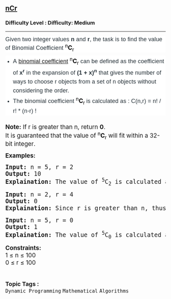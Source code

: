 <h2><a href="https://www.geeksforgeeks.org/problems/ncr1019/1?page=1&category=Mathematical&sortBy=submissions">nCr</a></h2><h3>Difficulty Level : Difficulty: Medium</h3><hr><div class="problems_problem_content__Xm_eO"><p dir="ltr" style="box-sizing: border-box; margin: 0px 0px 10px; padding: 0px; border: 0px; font-size: 18px; vertical-align: baseline; color: #273239; font-family: Nunito, sans-serif; letter-spacing: 0.162px; background-color: #ffffff;"><span style="box-sizing: border-box; margin: 0px; padding: 0px; border: 0px; vertical-align: baseline;">Given two integer values </span><strong style="box-sizing: border-box; margin: 0px; padding: 0px; border: 0px; vertical-align: baseline;">n </strong><span style="box-sizing: border-box; margin: 0px; padding: 0px; border: 0px; vertical-align: baseline;">and </span><strong style="box-sizing: border-box; margin: 0px; padding: 0px; border: 0px; vertical-align: baseline;">r</strong><span style="box-sizing: border-box; margin: 0px; padding: 0px; border: 0px; vertical-align: baseline;">, the task is to find the value of&nbsp;Binomial Coefficient</span><strong style="box-sizing: border-box; margin: 0px; padding: 0px; border: 0px; vertical-align: baseline;">&nbsp;</strong><strong><span style="box-sizing: border-box; margin: 0px; padding: 0px; border: 0px; vertical-align: baseline;"><sup style="color: #000000; font-family: -apple-system, BlinkMacSystemFont, 'Segoe UI', Roboto, Oxygen, Ubuntu, Cantarell, 'Open Sans', 'Helvetica Neue', sans-serif; font-weight: 400; letter-spacing: normal;">n</sup></span><span style="box-sizing: border-box; margin: 0px; padding: 0px; border: 0px; vertical-align: baseline;"><span style="color: #000000; font-family: -apple-system, BlinkMacSystemFont, 'Segoe UI', Roboto, Oxygen, Ubuntu, Cantarell, 'Open Sans', 'Helvetica Neue', sans-serif; font-size: 18.6667px; letter-spacing: normal;">C</span><sub style="color: #000000; font-family: -apple-system, BlinkMacSystemFont, 'Segoe UI', Roboto, Oxygen, Ubuntu, Cantarell, 'Open Sans', 'Helvetica Neue', sans-serif; font-weight: 400; letter-spacing: normal;">r</sub></span></strong></p>
<ul style="box-sizing: border-box; margin: 0px 0px 24px; padding: 0px; border: 0px; font-size: 18px; vertical-align: baseline; list-style-position: outside; list-style-image: initial; display: flex; flex-direction: column; color: #273239; font-family: Nunito, sans-serif; letter-spacing: 0.162px; background-color: #ffffff;">
<li style="box-sizing: border-box; margin: 0px 0px 0px 24px; padding: 0px; border: 0px; vertical-align: baseline; text-align: left; line-height: 1.58; color: var(--color-black);" value="1"><span style="box-sizing: border-box; margin: 0px; padding: 0px; border: 0px; vertical-align: baseline;">A&nbsp;</span><a style="box-sizing: border-box; margin: 0px; padding: 0px; border: 0px; vertical-align: baseline; outline: none; display: inline;" href="https://www.geeksforgeeks.org/coefficient-in-binomial-expansion/" target="_blank" rel="noopener"><span style="box-sizing: border-box; margin: 0px; padding: 0px; border: 0px; vertical-align: baseline;">binomial coefficient</span></a> <strong style="box-sizing: border-box; margin: 0px; padding: 0px; border: 0px; vertical-align: baseline;"><strong style="letter-spacing: 0.162px;"><span style="box-sizing: border-box; margin: 0px; padding: 0px; border: 0px; vertical-align: baseline;"><sup style="color: #000000; font-family: -apple-system, BlinkMacSystemFont, 'Segoe UI', Roboto, Oxygen, Ubuntu, Cantarell, 'Open Sans', 'Helvetica Neue', sans-serif; font-weight: 400; letter-spacing: normal;">n</sup></span></strong></strong><strong><span style="box-sizing: border-box; margin: 0px; padding: 0px; border: 0px; vertical-align: baseline;"><span style="letter-spacing: 0.162px;"><span style="box-sizing: border-box; margin: 0px; padding: 0px; border: 0px; vertical-align: baseline;"><span style="color: #000000; font-family: -apple-system, BlinkMacSystemFont, 'Segoe UI', Roboto, Oxygen, Ubuntu, Cantarell, 'Open Sans', 'Helvetica Neue', sans-serif; font-size: 18.6667px; letter-spacing: normal;">C</span></span></span></span></strong><strong style="box-sizing: border-box; margin: 0px; padding: 0px; border: 0px; vertical-align: baseline;"><strong style="letter-spacing: 0.162px;"><span style="box-sizing: border-box; margin: 0px; padding: 0px; border: 0px; vertical-align: baseline;"><sub style="color: #000000; font-family: -apple-system, BlinkMacSystemFont, 'Segoe UI', Roboto, Oxygen, Ubuntu, Cantarell, 'Open Sans', 'Helvetica Neue', sans-serif; font-weight: 400; letter-spacing: normal;">r</sub></span></strong>&nbsp;</strong><span style="box-sizing: border-box; margin: 0px; padding: 0px; border: 0px; vertical-align: baseline;">can be defined as the coefficient of</span><strong style="box-sizing: border-box; margin: 0px; padding: 0px; border: 0px; vertical-align: baseline;"> x<sup>r</sup> </strong><span style="box-sizing: border-box; margin: 0px; padding: 0px; border: 0px; vertical-align: baseline;">in the expansion of&nbsp;</span><strong style="box-sizing: border-box; margin: 0px; padding: 0px; border: 0px; vertical-align: baseline;">(1 + x)<sup>n</sup> </strong><span style="box-sizing: border-box; margin: 0px; padding: 0px; border: 0px; vertical-align: baseline;">that gives the number of ways </span><span style="color: #273239; font-family: Nunito, sans-serif;"><span style="font-size: 18px; letter-spacing: 0.162px;">to choose </span></span><span style="color: #273239; font-family: Nunito, sans-serif;"><span style="font-size: 18px; letter-spacing: 0.162px;">r objects from a set of </span></span><span style="color: #273239; font-family: Nunito, sans-serif;"><span style="font-size: 18px; letter-spacing: 0.162px;">n objects without considering the order.</span></span></li>
<li style="box-sizing: border-box; margin: 0px 0px 0px 24px; padding: 0px; border: 0px; vertical-align: baseline; text-align: left; line-height: 1.58; color: var(--color-black);" value="1"><span style="box-sizing: border-box; margin: 0px; padding: 0px; border: 0px; vertical-align: baseline;"><span style="box-sizing: border-box; margin: 0px; padding: 0px; border: 0px; vertical-align: baseline;">The</span></span><span style="box-sizing: border-box; margin: 0px; padding: 0px; border: 0px; vertical-align: baseline;"><span style="box-sizing: border-box; margin: 0px; padding: 0px; border: 0px; vertical-align: baseline;"> </span><span style="box-sizing: border-box; margin: 0px; padding: 0px; border: 0px; vertical-align: baseline;">binomial coefficient</span><span style="font-weight: 400; letter-spacing: 0.162px;">&nbsp;</span></span><strong style="box-sizing: border-box; margin: 0px; padding: 0px; border: 0px; vertical-align: baseline;"><strong style="box-sizing: border-box; margin: 0px; padding: 0px; border: 0px; vertical-align: baseline;"><strong style="letter-spacing: 0.162px;"><span style="box-sizing: border-box; margin: 0px; padding: 0px; border: 0px; vertical-align: baseline;"><sup style="color: #000000; font-family: -apple-system, BlinkMacSystemFont, 'Segoe UI', Roboto, Oxygen, Ubuntu, Cantarell, 'Open Sans', 'Helvetica Neue', sans-serif; font-weight: 400; letter-spacing: normal;">n</sup></span></strong></strong><span style="box-sizing: border-box; margin: 0px; padding: 0px; border: 0px; vertical-align: baseline;"><span style="letter-spacing: 0.162px;"><span style="box-sizing: border-box; margin: 0px; padding: 0px; border: 0px; vertical-align: baseline;"><span style="color: #000000; font-family: -apple-system, BlinkMacSystemFont, 'Segoe UI', Roboto, Oxygen, Ubuntu, Cantarell, 'Open Sans', 'Helvetica Neue', sans-serif; font-size: 18.6667px; letter-spacing: normal;">C</span></span></span></span><strong style="box-sizing: border-box; margin: 0px; padding: 0px; border: 0px; vertical-align: baseline;"><strong style="letter-spacing: 0.162px;"><span style="box-sizing: border-box; margin: 0px; padding: 0px; border: 0px; vertical-align: baseline;"><sub style="color: #000000; font-family: -apple-system, BlinkMacSystemFont, 'Segoe UI', Roboto, Oxygen, Ubuntu, Cantarell, 'Open Sans', 'Helvetica Neue', sans-serif; font-weight: 400; letter-spacing: normal;">r&nbsp;</sub></span></strong></strong></strong><span style="box-sizing: border-box; margin: 0px; padding: 0px; border: 0px; vertical-align: baseline;"><span style="letter-spacing: 0.162px; box-sizing: border-box; margin: 0px; padding: 0px; border: 0px; vertical-align: baseline;"><span style="letter-spacing: 0.162px;"><span style="box-sizing: border-box; margin: 0px; padding: 0px; border: 0px; vertical-align: baseline;">is calculated as : C(n,r) = n! / r! * (n-r) !</span></span></span></span></li>
</ul>
<p><span style="font-size: 14pt;"><strong style="font-size: 14pt;">Note:</strong><span style="font-size: 14pt;"> If r is greater than n, return </span><strong style="font-size: 14pt;">0</strong><span style="font-size: 14pt;">. </span><br><span style="font-size: 14pt;">It is guaranteed that the value of </span><strong style="color: #273239; font-family: Nunito, sans-serif; font-size: 18px; letter-spacing: 0.162px;"><span style="box-sizing: border-box; margin: 0px; padding: 0px; border: 0px; vertical-align: baseline;"><sup style="color: #000000; font-family: -apple-system, BlinkMacSystemFont, 'Segoe UI', Roboto, Oxygen, Ubuntu, Cantarell, 'Open Sans', 'Helvetica Neue', sans-serif; font-weight: 400; letter-spacing: normal;">n</sup></span><span style="box-sizing: border-box; margin: 0px; padding: 0px; border: 0px; vertical-align: baseline;"><span style="color: #000000; font-family: -apple-system, BlinkMacSystemFont, 'Segoe UI', Roboto, Oxygen, Ubuntu, Cantarell, 'Open Sans', 'Helvetica Neue', sans-serif; font-size: 18.6667px; letter-spacing: normal;">C</span><sub style="color: #000000; font-family: -apple-system, BlinkMacSystemFont, 'Segoe UI', Roboto, Oxygen, Ubuntu, Cantarell, 'Open Sans', 'Helvetica Neue', sans-serif; font-weight: 400; letter-spacing: normal;">r</sub></span></strong><span style="font-size: 14pt;">&nbsp;</span><span style="font-size: 18.6667px;">will fit within a 32-bit integer</span><span style="font-size: 14pt;">.</span></span></p>
<p><span style="font-size: 14pt;"><strong>Examples:</strong></span></p>
<pre><span style="font-size: 14pt;"><strong>Input:</strong> n = 5, r = 2
<strong>Output:</strong> 10
<strong>Explaination:</strong> The value of <sup>5</sup>C<sub>2</sub> is calculated as 5!/(5−2)!*2! = 5!/3!*2! = 10.</span></pre>
<pre><span style="font-size: 14pt;"><strong>Input:</strong> n = 2, r = 4
<strong>Output:</strong> 0
<strong>Explaination:</strong> Since r is greater than n, thus </span><strong style="box-sizing: border-box; margin: 0px; padding: 0px; border: 0px; vertical-align: baseline;"><strong style="box-sizing: border-box; margin: 0px; padding: 0px; border: 0px; vertical-align: baseline;"><strong style="letter-spacing: 0.162px;"><span style="box-sizing: border-box; margin: 0px; padding: 0px; border: 0px; vertical-align: baseline;"><sup style="color: #000000; font-family: -apple-system, BlinkMacSystemFont, 'Segoe UI', Roboto, Oxygen, Ubuntu, Cantarell, 'Open Sans', 'Helvetica Neue', sans-serif; font-weight: 400; letter-spacing: normal;">2</sup></span></strong></strong></strong><span style="color: #273239; font-family: Nunito, sans-serif; font-size: 18px; letter-spacing: 0.162px; background-color: #ffffff; box-sizing: border-box; margin: 0px; padding: 0px; border: 0px; vertical-align: baseline;"><span style="box-sizing: border-box; margin: 0px; padding: 0px; border: 0px; vertical-align: baseline;"><span style="letter-spacing: 0.162px;"><span style="box-sizing: border-box; margin: 0px; padding: 0px; border: 0px; vertical-align: baseline;"><span style="color: #000000; font-family: -apple-system, BlinkMacSystemFont, 'Segoe UI', Roboto, Oxygen, Ubuntu, Cantarell, 'Open Sans', 'Helvetica Neue', sans-serif; font-size: 18.6667px; letter-spacing: normal;">C</span></span></span></span></span><strong style="box-sizing: border-box; margin: 0px; padding: 0px; border: 0px; vertical-align: baseline;"><strong style="box-sizing: border-box; margin: 0px; padding: 0px; border: 0px; vertical-align: baseline;"><strong style="letter-spacing: 0.162px;"><span style="box-sizing: border-box; margin: 0px; padding: 0px; border: 0px; vertical-align: baseline;"><sub style="color: #000000; font-family: -apple-system, BlinkMacSystemFont, 'Segoe UI', Roboto, Oxygen, Ubuntu, Cantarell, 'Open Sans', 'Helvetica Neue', sans-serif; font-weight: 400; letter-spacing: normal;">4</sub> </span></strong></strong></strong><span style="color: #273239; font-family: Nunito, sans-serif; font-size: 18px; letter-spacing: 0.162px; background-color: #ffffff; box-sizing: border-box; margin: 0px; padding: 0px; border: 0px; vertical-align: baseline;"><span style="box-sizing: border-box; margin: 0px; padding: 0px; border: 0px; vertical-align: baseline;"><span style="letter-spacing: 0.162px;"><span style="box-sizing: border-box; margin: 0px; padding: 0px; border: 0px; vertical-align: baseline;">= 0</span></span></span></span></pre>
<pre><span style="font-size: 14pt;"><strong>Input:</strong> n = 5, r = 0<br><strong>Output:</strong> 1
<strong>Explaination:</strong> The value of <sup>5</sup>C<sub>0</sub> is calculated as 5!/(5−0)!*0! = 5!/5!*0! = 1.</span></pre>
<p><span style="font-size: 14pt;"><strong>Constraints:</strong><br>1 ≤ n ≤ 100<br>0 ≤ r ≤ 100</span></p></div><br><p><span style=font-size:18px><strong>Topic Tags : </strong><br><code>Dynamic Programming</code>&nbsp;<code>Mathematical</code>&nbsp;<code>Algorithms</code>&nbsp;